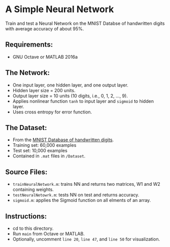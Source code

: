 # A Simple Neural Network
Train and test a Neural Network on the MNIST Databse of handwritten digits with average accuracy of about 95%.

## Requirements:
* GNU Octave or MATLAB 2016a

## The Network:
* One input layer, one hidden layer, and one output layer.
* Hidden layer size = 200 units.
* Output layer size = 10 units (10 digits, i.e., 0, 1, 2, ..., 9).
* Applies nonlinear function ```tanh``` to input layer and ```sigmoid``` to hidden layer.
* Uses cross entropy for error function.

## The Dataset:
* From the [MNIST Database of handwritten digits](http://yann.lecun.com/exdb/mnist/).
* Training set: 60,000 examples
* Test set: 10,000 examples
* Contained in ```.mat``` files in ```/Dataset```.

## Source Files:
* ```trainNeuralNetwork.m```: trains NN and returns two matrices, W1 and W2 containing weights.
* ```testNeuralNetowrk.m```: tests NN on test and returns accuracy.
* ```sigmoid.m```: applies the Sigmoid function on all elments of an array.

## Instructions:
* cd to this directory.
* Run ```main``` from Octave or MATLAB.
* Optionally, uncomment ```line 20```, ```line 47```, and ```line 50``` for visualization.